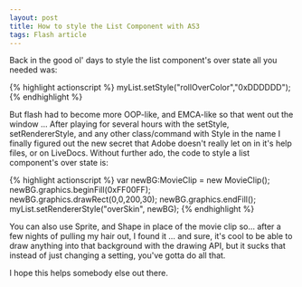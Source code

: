 ```yaml
---
layout: post
title: How to style the List Component with AS3
tags: Flash article
---
```


Back in the good ol' days to style the list component's over state all you
needed<!--more--> was:

{% highlight actionscript %}
    myList.setStyle("rollOverColor","0xDDDDDD");
{% endhighlight %}

But flash had to become more OOP-like, and EMCA-like so that went out the window
&hellip; After playing for several hours with the setStyle, setRendererStyle, and any
other class/command with Style in the name I finally figured out the new secret
that Adobe doesn't really let on in it's help files, or on LiveDocs.
Without further ado, the code to style a list component's over state is:

{% highlight actionscript %}
    var newBG:MovieClip = new MovieClip();
    newBG.graphics.beginFill(0xFF00FF);
    newBG.graphics.drawRect(0,0,200,30);
    newBG.graphics.endFill();
    myList.setRendererStyle("overSkin", newBG);
{% endhighlight %}

You can also use Sprite, and Shape in place of the movie clip so&hellip; after a few
nights of pulling my hair out, I found it &hellip; and sure, it's cool to be able to draw
anything into that background with the drawing API, but it sucks that instead of just
changing a setting, you've gotta do all that.

I hope this helps somebody else out there.

